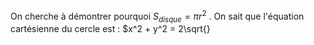 On cherche à démontrer pourquoi $S_{disque} = πr^2$ .
On sait que l'équation cartésienne du cercle est :
$x^2 + y^2 = 2\sqrt{}